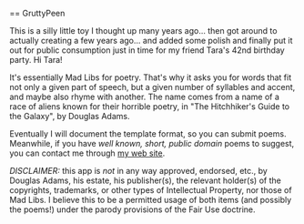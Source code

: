 == GruttyPeen

This is a silly little toy I thought up many years ago... then got around to
actually creating a few years ago... and added some polish and finally put it
out for public consumption just in time for my friend Tara's 42nd birthday
party.  Hi Tara!

It's essentially Mad Libs for poetry.  That's why it asks you for words
that fit not only a given part of speech, but a given number of syllables and
accent, and maybe also rhyme with another.  The name comes from a name of a
race of aliens known for their horrible poetry, in "The Hitchhiker's Guide to
the Galaxy", by Douglas Adams.

Eventually I will document the template format, so you can submit
poems.  Meanwhile, if you have _well known, short, public domain_
poems to suggest, you can contact me through
[my web site](http://www.davearonson.com).

*DISCLAIMER:* this app is _not_ in any way approved, endorsed, etc., by Douglas
Adams, his estate, his publisher(s), the relevant holder(s) of the copyrights,
trademarks, or other types of Intellectual Property, nor those of Mad Libs.  I
believe this to be a permitted usage of both items (and possibly the poems!)
under the parody provisions of the Fair Use doctrine.
